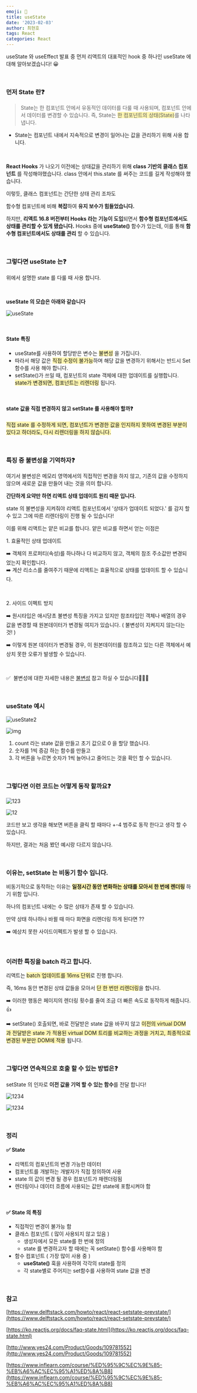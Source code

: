 ```yaml
---
emoji: 📖
title: useState
date: '2023-02-03'
author: 최현호
tags: React
categories: React
---
```


useState 와 useEffect 발표 중 먼저 리액트의 대표적인 hook 중 하나인 useState 에 대해 알아보겠습니다! 😀

<br>

### **먼저 State 란❓**

> State는 한 컴포넌트 안에서 유동적인 데이터를 다룰 때 사용되며, 컴포넌트 안에서 데이터를 변경할 수 있습니다. 즉, State는 <span style='background-color : #fff5b1'>한 컴포넌트의 상태(State)</span>를 나타냅니다.

- State는 컴포넌트 내에서 지속적으로 변경이 일어나는 값을 관리하기 위해 사용 합니다.

<br>

**React Hooks** 가 나오기 이전에는 상태값을 관리하기 위해 **class 기반의 클래스 컴포넌트** 를 작성해야했습니다. class 안에서 this.state 를 써주는 코드를 길게 작성해야 했습니다.

이렇듯, 클래스 컴포넌트는 간단한 상태 관리 조차도

함수형 컴포넌트에 비해 **복잡**하여 **유지 보수가 힘들었습니다.**

하지만, **리액트 16.8 버전부터 Hooks 라는 기능이 도입**되면서 **함수형 컴포넌트에서도 상태를 관리할 수 있게 됐습니다.** Hooks 중에 **useState()** 함수가 있는데, 이를 통해 **함수형 컴포넌트에서도 상태를 관리** 할 수 있습니다.

<br>

### **그렇다면 useState 는❓**

위에서 설명한 state 를 다룰 때 사용 합니다.

<br>

**useState 의 모습은 아래와 같습니다**

![useState](https://user-images.githubusercontent.com/87301268/223915697-793dcbf5-323f-4887-ad91-aca86cdd9922.png)

<br>

#### State 특징

- useState를 사용하여 할당받은 변수는 <span style='background-color : #fff5b1'>불변성</span> 을 가집니다.
- 따라서 해당 값은 <span style='background-color : #fff5b1'>직접 수정이 불가능</span>하며 해당 값을 변경하기 위해서는 반드시 Set 함수를 사용 해야 합니다.
- setState()가 쓰일 때, 컴포넌트의 state 객체에 대한 업데이트를 실행합니다. <span style='background-color : #fff5b1'>state가 변경되면, 컴포넌트는 리렌더링</span> 됩니다.

<br>

#### state 값을 직접 변경하지 않고 setState 를 사용해야 할까❓

<span style='background-color : #fff5b1'>직접 state 를 수정하게 되면, 컴포넌트가 변경한 값을 인지하지 못하여 변경된 부분이 있다고 하더라도, 다시 리렌더링을 하지 않습니다.</span>

<br>

### **특징 중 불변성을 기억하자❓**

여기서 불변성은 메모리 영역에서의 직접적인 변경을 하지 않고, 기존의 값을 수정하지 않으며 새로운 값을 만들어 내는 것을 의미 합니다.

**간단하게 요약만 하면 리액트 상태 업데이트 원리 때문 입니다.**

state 의 불변성을 지켜줘야 리액트 컴포넌트에서 '상태가 업데이트 되었다.' 를 감지 할 수 있고 그에 따른 리렌더링이 진행 될 수 있습니다!

이를 위해 리액트는 얕은 비교를 합니다. 얕은 비교를 하면서 얻는 이점은

1\. 효율적인 상태 업데이트

➡️ 객체의 프로퍼티(속성)를 하나하나 다 비교하지 않고, 객체의 참조 주소값만 변경되었는지 확인합니다.  
➡️ 계산 리소스를 줄여주기 때문에 리액트는 효율적으로 상태를 업데이트 할 수 있습니다.

<br>

2\. 사이드 이펙트 방지

➡️ 원시타입은 애시당초 불변성 특징을 가지고 있지만 참조타입인 객체나 배열의 경우 값을 변경할 때 원본데이터가 변경될 여지가 있습니다. ( 불변성이 지켜지지 않는다는 것! )

➡️ 이렇게 원본 데이터가 변경될 경우, 이 원본데이터를 참조하고 있는 다른 객체에서 예상치 못한 오류가 발생할 수 있습니다.

<br>

✅  불변성에 대한 자세한 내용은 [불변성](https://choi-hyunho.com/react-immutability/) 참고 하실 수 있습니다👨🏻‍💻

<br>

### **useState 예시**

![useState2](https://user-images.githubusercontent.com/87301268/223915804-1e708b22-2c94-4454-8579-ab7d973c84b2.png)

![img](https://user-images.githubusercontent.com/87301268/223915834-5cb94355-3a89-46d6-adca-81717dcdee73.gif)

1.  count 라는 state 값을 만들고 초기 값으로 0 을 할당 했습니다.
2.  숫자를 1씩 증감 하는 함수를 만들고
3.  각 버튼을 누르면 숫자가 1씩 늘어나고 줄어드는 것을 확인 할 수 있습니다.

<br>

### **그렇다면 이런 코드는 어떻게 동작 할까요❓**

![123](https://user-images.githubusercontent.com/87301268/223916208-50d517ab-97c3-4abd-80a6-428fc036748d.png)

![12](https://user-images.githubusercontent.com/87301268/223916227-f09f6327-f0fb-4510-b5d5-3d8ba6400014.gif)

코드만 보고 생각을 해보면 버튼을 클릭 할 때마다 +-4 범주로 동작 한다고 생각 할 수 있습니다.

하지만, 결과는 처음 봤던 예시랑 다르지 않습니다.

<br>

### **이유는, setState 는 비동기 함수 입니다.**

비동기적으로 동작하는 이유는 <span style='background-color : #fff5b1'>**일정시간 동안 변화하는 상태를 모아서 한 번에 렌더링**</span> 하기 위함 입니다.

하나의 컴포넌트 내에는 수 많은 상태가 존재 할 수 있습니다.

만약 상태 하나하나 바뀔 때 마다 화면을 리렌더링 하게 된다면 ??

➡️ 예상치 못한 사이드이펙트가 발생 할 수 있습니다.

<br>

### **이러한 특징을 batch 라고 합니다.**

리액트는 <span style='background-color : #fff5b1'>batch 업데이트를 16ms 단위</span>로 진행 합니다.

즉, 16ms 동안 변경된 상태 값들을 모아서 <span style='background-color : #fff5b1'>단 한 번만 리렌더링</span>을 합니다.

➡️ 이러한 행동은 페이지의 렌더링 횟수를 줄여 조금 더 빠른 속도로 동작하게 해줍니다. 👍

➡️ setState() 호출되면, 바로 전달받은 state 값을 바꾸지 않고 <span style='background-color : #fff5b1'>이전의 virtual DOM 과 전달받은 state 가 적용된 virtual DOM 트리를 비교하는 과정을 거치고, 최종적으로 변경된 부분만 DOM에 적용</span> 됩니다.

<br>

### **그렇다면 연속적으로 호출 할 수 있는 방법은❓**

setState 의 인자로 **이전 값을 기억 할 수 있는 함수**를 전달 합니다!

![1234](https://user-images.githubusercontent.com/87301268/223916340-b53306af-2629-4a02-bf9f-000a716746c1.png)

![1234](https://user-images.githubusercontent.com/87301268/223916359-1455d23b-211e-442b-96b3-da6532a72d78.gif)

<br>

### **정리**

#### ✅ State 

- 리액트의 컴포넌트의 변경 가능한 데이터
- 컴포넌트를 개발하는 개발자가 직접 정의하여 사용
- state 의 값이 변경 될 경우 컴포넌트가 재렌더링됨
- 렌더링이나 데이터 흐름에 사용되는 값만 state에 포함시켜야 함

<br>

#### ✅ State 의 특징

- 직접적인 변경이 불가능 함
- 클래스 컴포넌트 ( 많이 사용되지 않고 있음 )
  - 생성자에서 모든 state를 한 번에 정의
  - state 를 변경하고자 할 때에는 꼭 setState() 함수를 사용해야 함
- 함수 컴포넌트 ( 가장 많이 사용 중 )
  - **useState()** 훅을 사용하여 각각의 state를 정의
  - 각 state별로 주어지는 set함수를 사용하여 state 값을 변경

<br>

### **참고**

[https://www.delftstack.com/howto/react/react-setstate-prevstate/](https://www.delftstack.com/howto/react/react-setstate-prevstate/)

[https://ko.reactjs.org/docs/faq-state.html](https://ko.reactjs.org/docs/faq-state.html)

[http://www.yes24.com/Product/Goods/109781552](http://www.yes24.com/Product/Goods/109781552)

[https://www.inflearn.com/course/%ED%95%9C%EC%9E%85-%EB%A6%AC%EC%95%A1%ED%8A%B8](https://www.inflearn.com/course/%ED%95%9C%EC%9E%85-%EB%A6%AC%EC%95%A1%ED%8A%B8)

<br>

```toc

```
